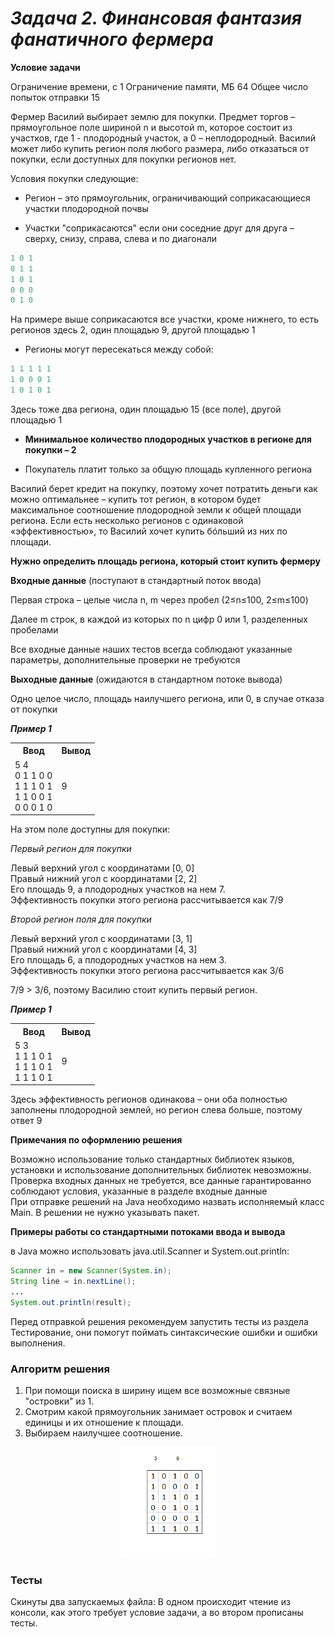 # _Задача 2. Финансовая фантазия фанатичного фермера_

**Условие задачи**

Ограничение времени, с	1
Ограничение памяти, МБ	64
Общее число попыток отправки	15

Фермер Василий выбирает землю для покупки. Предмет торгов – прямоугольное поле шириной n и высотой m, которое состоит из участков, где 1 - плодородный участок, а 0 – неплодородный. Василий может либо купить регион поля любого размера, либо отказаться от покупки, если доступных для покупки регионов нет.

Условия покупки следующие:

- Регион – это прямоугольник, ограничивающий соприкасающиеся участки плодородной почвы

- Участки "соприкасаются" если они соседние друг для друга – сверху, снизу, справа, слева и по диагонали
```java
1 0 1
0 1 1
1 0 1
0 0 0
0 1 0
```
На примере выше соприкасаются все участки, кроме нижнего, то есть регионов здесь 2, один площадью 9, другой площадью 1

- Регионы могут пересекаться между собой:

```java
1 1 1 1 1
1 0 0 0 1
1 0 1 0 1
```
Здесь тоже два региона, один площадью 15 (все поле), другой площадью 1

- **Минимальное количество плодородных участков в регионе для покупки – 2**

- Покупатель платит только за общую площадь купленного региона

Василий берет кредит на покупку, поэтому хочет потратить деньги как можно оптимальнее – купить тот регион, в котором будет максимальное соотношение плодородной земли к общей площади региона. Если есть несколько регионов с одинаковой «эффективностью», то Василий хочет купить бóльший из них по площади.

**Нужно определить площадь региона, который стоит купить фермеру**

**Входные данные** (поступают в стандартный поток ввода)

Первая строка – целые числа n, m через пробел (2≤n≤100, 2≤m≤100)

Далее m строк, в каждой из которых по n цифр 0 или 1, разделенных пробелами

Все входные данные наших тестов всегда соблюдают указанные параметры, дополнительные проверки не требуются

**Выходные данные** (ожидаются в стандартном потоке вывода)

Одно целое число, площадь наилучшего региона, или 0, в случае отказа от покупки

**_Пример 1_**

<table>
<tr><th>Ввод</th><th> Вывод</th></tr> <!--ряд с ячейками заголовков-->
<tr><td> 5 4 <br>0 1 1 0 0 <br> 1 1 1 0 1 <br> 1 1 0 0 1 <br> 0 0 0 1 0 </td><td>9 </td></tr> <!--ряд с ячейками тела таблицы-->
</table>

На этом поле доступны для покупки:

*Первый регион для покупки*

Левый верхний угол с координатами [0, 0] <br>
Правый нижний угол с координатами [2, 2]<br>
Его площадь 9, а плодородных участков на нем 7.<br>
Эффективность покупки этого региона рассчитывается как 7/9

*Второй регион поля для покупки*

Левый верхний угол с координатами [3, 1] <br>
Правый нижний угол с координатами [4, 3]<br>
Его площадь 6, а плодородных участков на нем 3.<br>
Эффективность покупки этого региона рассчитывается как 3/6

7/9 > 3/6, поэтому Василию стоит купить первый регион.


**_Пример 1_**

<table>
<tr><th>Ввод</th><th> Вывод</th></tr> <!--ряд с ячейками заголовков-->
<tr><td> 5 3 <br>1 1 1 0 1 <br>1 1 1 0 1<br> 1 1 1 0 1 </td><td>9 </td></tr> <!--ряд с ячейками тела таблицы-->
</table>

Здесь эффективность регионов одинакова – они оба полностью заполнены плодородной землей, но регион слева больше, поэтому ответ 9

**Примечания по оформлению решения**

Возможно использование только стандартных библиотек языков, установки и использование дополнительных библиотек невозможны. <br>
Проверка входных данных не требуется, все данные гарантированно соблюдают условия, указанные в разделе входные данные<br>
При отправке решений на Java необходимо назвать исполняемый класс Main. В решении не нужно указывать пакет.<br>

**Примеры работы со стандартными потоками ввода и вывода**

в Java можно использовать java.util.Scanner и System.out.println:
```java
Scanner in = new Scanner(System.in);
String line = in.nextLine();
...
System.out.println(result);
```
Перед отправкой решения рекомендуем запустить тесты из раздела Тестирование, они помогут поймать синтаксические ошибки и ошибки выполнения.

### Алгоритм решения

1) При помощи поиска в ширину ищем все возможные связные "островки" из 1. <br>
2) Смотрим какой прямоугольник занимает островок и считаем единицы и их отношение к площади. <br>
3) Выбираем наилучшее соотношение. <br>

<p align="center"><img  src="./readme_assets/Alg.gif" width="30%"></p>

### Тесты

Скинуты два запускаемых файла: В одном происходит чтение из консоли, как этого требует условие задачи, а во втором прописаны тесты. 


